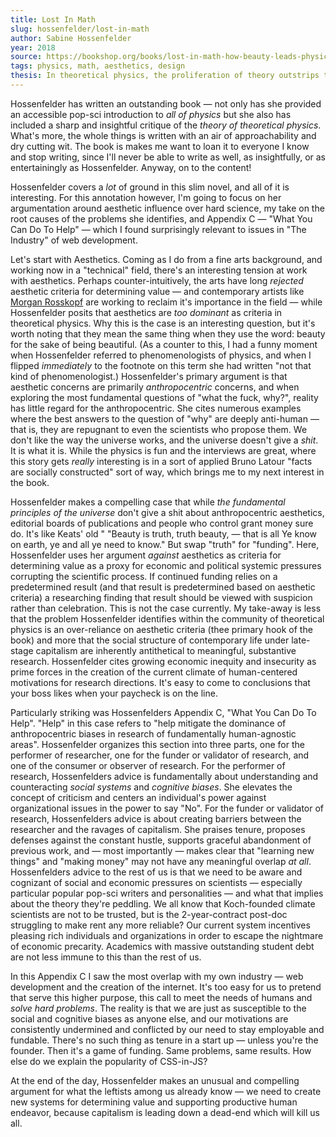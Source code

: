 ```yaml
---
title: Lost In Math
slug: hossenfelder/lost-in-math
author: Sabine Hossenfelder
year: 2018
source: https://bookshop.org/books/lost-in-math-how-beauty-leads-physics-astray/9781541646766
tags: physics, math, aesthetics, design
thesis: In theoretical physics, the proliferation of theory outstrips the pace of experiment, leading to a situation where theories must be assessed by criteria other than their relationship to the real world. The current criteria are aesthetic ones, and that has led to 30 years of stagnation.
---
```


Hossenfelder has written an outstanding book — not only has she provided an accessible pop-sci introduction to _all of physics_ but she also has included a sharp and insightful critique of the _theory of theoretical physics_. What's more, the whole things is written with an air of approachability and dry cutting wit. The book is makes me want to loan it to everyone I know and stop writing, since I'll never be able to write as well, as insightfully, or as entertainingly as Hossenfelder. Anyway, on to the content!

Hossenfelder covers a _lot_ of ground in this slim novel, and all of it is interesting. For this annotation however, I'm going to focus on her argumentation around aesthetic influence over hard science, my take on the root causes of the problems she identifies, and Appendix C — "What You Can Do To Help" — which I found surprisingly relevant to issues in "The Industry" of web development.

Let's start with Aesthetics. Coming as I do from a fine arts background, and working now in a "technical" field, there's an interesting tension at work with aesthetics. Perhaps counter-intuitively, the arts have long _rejected_ aesthetic criteria for determining value — and contemporary artists like [Morgan Rosskopf](http://morganrosskopf.com/) are working to reclaim it's importance in the field — while Hossenfelder posits that aesthetics are _too dominant_ as criteria in theoretical physics. Why this is the case is an interesting question, but it's worth noting that they mean the same thing when they use the word: beauty for the sake of being beautiful. (As a counter to this, I had a funny moment when Hossenfelder referred to phenomenologists of physics, and when I flipped _immediately_ to the footnote on this term she had written "not that kind of phenomenologist.) Hossenfelder's primary argument is that aesthetic concerns are primarily _anthropocentric_ concerns, and when exploring the most fundamental questions of "what the fuck, why?", reality has little regard for the anthropocentric. She cites numerous examples where the best answers to the question of "why" are deeply anti-human — that is, they are repugnant to even the scientists who propose them. We don't like the way the universe works, and the universe doesn't give a _shit_. It is what it is. While the physics is fun and the interviews are great, where this story gets _really_ interesting is in a sort of applied Bruno Latour "facts are socially constructed" sort of way, which brings me to my next interest in the book. 

Hossenfelder makes a compelling case that while _the fundamental principles of the universe_ don't give a shit about anthropocentric aesthetics, editorial boards of publications and  people who control grant money sure do. It's like Keats' old "  "Beauty is truth, truth beauty, — that is all Ye know on earth, ye and all ye need to know." But swap "truth" for "funding". Here, Hossenfelder uses her argument _against_ aesthetics as criteria for determining value as a proxy for economic and political systemic pressures corrupting the scientific process. If continued funding relies on a predetermined result (and that result is predetermined based on aesthetic criteria) a researching finding that result should be viewed with suspicion rather than celebration. This is not the case currently. My take-away is less that the problem Hossenfelder identifies within the community of theoretical physics is an over-reliance on aesthetic criteria (thee primary hook of the book) and more that the social structure of contemporary life under late-stage capitalism are inherently antithetical to meaningful, substantive research. Hossenfelder cites growing economic inequity and insecurity as prime forces in the creation of the current climate of human-centered motivations for research directions. It's easy to come to conclusions that your boss likes when your paycheck is on the line. 

Particularly striking was Hossenfelders Appendix C, "What You Can Do To Help". "Help" in this case refers to "help mitigate the dominance of anthropocentric biases in research of fundamentally human-agnostic areas". Hossenfelder organizes this section into three parts, one for the performer of researcher, one for the funder or validator of research, and one of the consumer or observer of research. For the performer of research, Hossenfelders advice is fundamentally about understanding and counteracting _social systems_ and _cognitive biases_. She elevates the concept of criticism and centers an individual's power against organizational issues in the power to say "No". For the funder or validator of research, Hossenfelders advice is about creating barriers between the researcher and the ravages of capitalism. She praises tenure, proposes defenses against the constant hustle, supports graceful  abandonment of previous work, and — most importantly — makes clear that "learning new things" and "making money" may not have any meaningful overlap _at all_. Hossenfelders advice to the rest of us is that we need to be aware and cognizant of social and economic pressures on scientists — especially particular popular pop-sci writers and personalities — and what that implies about the theory they're peddling. We all know that Koch-founded climate scientists are not to be trusted, but is the 2-year-contract post-doc struggling to make rent any more reliable? Our current system incentives pleasing rich individuals and organizations in order to escape the nightmare of economic precarity. Academics with massive outstanding student debt are not less immune to this than the rest of us. 

In this Appendix C I saw the most overlap with my own industry — web development and the creation of the internet. It's too easy for us to pretend that serve this higher purpose, this call to meet the needs of humans and _solve hard problems_. The reality is that we are just as susceptible to the social and cognitive biases as anyone else, and our motivations are consistently undermined and conflicted by our need to stay employable and fundable. There's no such thing as tenure in a start up — unless you're the founder. Then it's a game of funding. Same problems, same results. How else do we explain the popularity of CSS-in-JS?

At the end of the day, Hossenfelder makes an unusual and compelling argument for what the leftists among us already know — we need to create new systems for determining value and supporting productive human endeavor, because capitalism is  leading down a dead-end which will kill us all. 